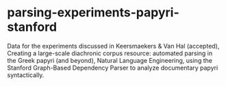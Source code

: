 # parsing-experiments-papyri-stanford
Data for the experiments discussed in Keersmaekers & Van Hal (accepted), Creating a large-scale diachronic corpus resource: automated parsing in the Greek papyri (and beyond), Natural Language Engineering, using the Stanford Graph-Based Dependency Parser to analyze documentary papyri syntactically.
